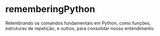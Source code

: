 # rememberingPython
Relembrando os comandos fundamentais em Python, como funções, estruturas de repetição, e outros, para consolidar nosso entendimento.

